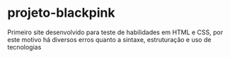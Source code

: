# projeto-blackpink

Primeiro site desenvolvido para teste de habilidades em HTML e CSS, por este motivo há diversos erros quanto a sintaxe, estruturação e uso de tecnologias
